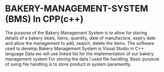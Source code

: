 # BAKERY-MANAGEMENT-SYSTEM (BMS) In CPP(c++)
The purpose of the Bakery Management System is to allow for storing details of a bakery deals, items, quantity, date of manufacture, expiry date and allow the management to add, search, delete the items.
The software used to develop Bakery Management System is 
Visual Studio in C++ language
Data we will use linked list for the implementation of our bakery management system
For storing the data I used file handling. Basic purpose of suing file handling is to store product in system paramently.










